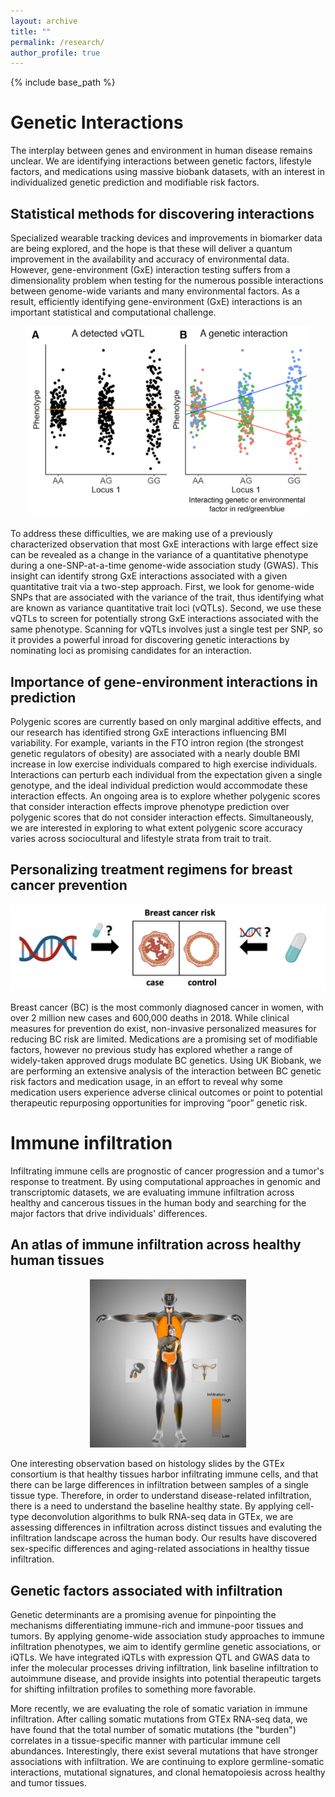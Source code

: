 ```yaml
---
layout: archive
title: ""
permalink: /research/
author_profile: true
---
```



{% include base_path %}

# Genetic Interactions

The interplay between genes and environment in human disease remains unclear. We are identifying interactions between genetic factors, lifestyle factors, and medications using massive biobank datasets, with an interest in individualized genetic prediction and modifiable risk factors.

## Statistical methods for discovering interactions

Specialized wearable tracking devices and improvements in biomarker data are being explored, and the hope is that these will deliver a quantum improvement in the availability and accuracy of environmental data. However, gene-environment (GxE) interaction testing suffers from a dimensionality problem when testing for the numerous possible interactions between genome-wide variants and many environmental factors. As a result, efficiently identifying gene-environment (GxE) interactions is an important statistical and computational challenge. 

<p align="center">
<img src='/images/vqtl.png' width='450'>
</p>

To address these difficulties, we are making use of a previously characterized observation that most GxE interactions with large effect size can be revealed as a change in the variance of a quantitative phenotype during a one-SNP-at-a-time genome-wide association study (GWAS). This insight can identify strong GxE interactions associated with a given quantitative trait via a two-step approach. First, we look for genome-wide SNPs that are associated with the variance of the trait, thus identifying what are known as variance quantitative trait loci (vQTLs). Second, we use these vQTLs to screen for potentially strong GxE interactions associated with the same phenotype. Scanning for vQTLs involves just a single test per SNP, so it provides a powerful inroad for discovering genetic interactions by nominating loci as promising candidates for an interaction. 

## Importance of gene-environment interactions in prediction

Polygenic scores are currently based on only marginal additive effects, and our research has identified strong GxE interactions influencing BMI variability. For example, variants in the FTO intron region (the strongest genetic regulators of obesity) are associated with a nearly double BMI increase in low exercise individuals compared to high exercise individuals. Interactions can perturb each individual from the expectation given a single genotype, and the ideal individual prediction would accommodate these interaction effects. An ongoing area is to explore whether polygenic scores that consider interaction effects improve phenotype prediction over polygenic scores that do not consider interaction effects. Simultaneously, we are interested in exploring to what extent polygenic score accuracy varies across sociocultural and lifestyle strata from trait to trait.

## Personalizing treatment regimens for breast cancer prevention

<p align="center">
<img src='/images/medication2.png' width='550'>
</p>

Breast cancer (BC) is the most commonly diagnosed cancer in women, with over 2 million new cases and 600,000 deaths in 2018. While clinical measures for prevention do exist, non-invasive personalized measures for reducing BC risk are limited. Medications are a promising set of modifiable factors, however no previous study has explored whether a range of widely-taken approved drugs modulate BC genetics. Using UK Biobank, we are performing an extensive analysis of the interaction between BC genetic risk factors and medication usage, in an effort to reveal why some medication users experience adverse clinical outcomes or point to potential therapeutic repurposing opportunities for improving “poor” genetic risk.


# Immune infiltration

Infiltrating immune cells are prognostic of cancer progression and a tumor's response to treatment. By using computational approaches in genomic and transcriptomic datasets, we are evaluating immune infiltration across healthy and cancerous tissues in the human body and searching for the major factors that drive individuals' differences.

## An atlas of immune infiltration across healthy human tissues

<p align="center">
<img src='/images/infil.png' width='250'>
</p align="center">

One interesting observation based on histology slides by the GTEx consortium is that healthy tissues harbor infiltrating immune cells, and that there can be large differences in infiltration between samples of a single tissue type. Therefore, in order to understand disease-related infiltration, there is a need to understand the baseline healthy state. By applying cell-type deconvolution algorithms to bulk RNA-seq data in GTEx, we are assessing differences in infiltration across distinct tissues and evaluting the infiltration landscape across the human body. Our results have discovered sex-specific differences and aging-related associations in healthy tissue infiltration.

## Genetic factors associated with infiltration

Genetic determinants are a promising avenue for pinpointing the mechanisms differentiating immune-rich and immune-poor tissues and tumors. By applying genome-wide association study approaches to immune infiltration phenotypes, we aim to identify germline genetic associations, or iQTLs. We have integrated iQTLs with expression QTL and GWAS data to infer the molecular processes driving infiltration, link baseline infiltration to autoimmune disease, and provide insights into potential therapeutic targets for shifting infiltration profiles to something more favorable.

More recently, we are evaluating the role of somatic variation in immune infiltration. After calling somatic mutations from GTEx RNA-seq data, we have found that the total number of somatic mutations (the "burden") correlates in a tissue-specific manner with particular immune cell abundances. Interestingly, there exist several mutations that have stronger associations with infiltration. We are continuing to explore germline-somatic interactions, mutational signatures, and clonal hematopoiesis across healthy and tumor tissues.
